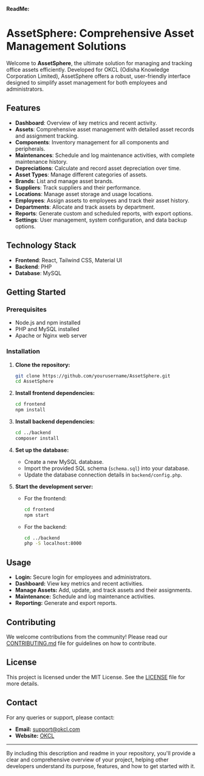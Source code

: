 **ReadMe:**

# AssetSphere: Comprehensive Asset Management Solutions

Welcome to **AssetSphere**, the ultimate solution for managing and tracking office assets efficiently. Developed for OKCL (Odisha Knowledge Corporation Limited), AssetSphere offers a robust, user-friendly interface designed to simplify asset management for both employees and administrators.

## Features

- **Dashboard**: Overview of key metrics and recent activity.
- **Assets**: Comprehensive asset management with detailed asset records and assignment tracking.
- **Components**: Inventory management for all components and peripherals.
- **Maintenances**: Schedule and log maintenance activities, with complete maintenance history.
- **Depreciations**: Calculate and record asset depreciation over time.
- **Asset Types**: Manage different categories of assets.
- **Brands**: List and manage asset brands.
- **Suppliers**: Track suppliers and their performance.
- **Locations**: Manage asset storage and usage locations.
- **Employees**: Assign assets to employees and track their asset history.
- **Departments**: Allocate and track assets by department.
- **Reports**: Generate custom and scheduled reports, with export options.
- **Settings**: User management, system configuration, and data backup options.

## Technology Stack

- **Frontend**: React, Tailwind CSS, Material UI
- **Backend**: PHP
- **Database**: MySQL

## Getting Started

### Prerequisites

- Node.js and npm installed
- PHP and MySQL installed
- Apache or Nginx web server

### Installation

1. **Clone the repository:**

   ```bash
   git clone https://github.com/yourusername/AssetSphere.git
   cd AssetSphere
   ```

2. **Install frontend dependencies:**

   ```bash
   cd frontend
   npm install
   ```

3. **Install backend dependencies:**

   ```bash
   cd ../backend
   composer install
   ```

4. **Set up the database:**

   - Create a new MySQL database.
   - Import the provided SQL schema (`schema.sql`) into your database.
   - Update the database connection details in `backend/config.php`.

5. **Start the development server:**

   - For the frontend:
     ```bash
     cd frontend
     npm start
     ```

   - For the backend:
     ```bash
     cd ../backend
     php -S localhost:8000
     ```

## Usage

- **Login:** Secure login for employees and administrators.
- **Dashboard:** View key metrics and recent activities.
- **Manage Assets:** Add, update, and track assets and their assignments.
- **Maintenance:** Schedule and log maintenance activities.
- **Reporting:** Generate and export reports.

## Contributing

We welcome contributions from the community! Please read our [CONTRIBUTING.md](CONTRIBUTING.md) file for guidelines on how to contribute.

## License

This project is licensed under the MIT License. See the [LICENSE](LICENSE) file for more details.

## Contact

For any queries or support, please contact:

- **Email:** support@okcl.com
- **Website:** [OKCL](http://www.okcl.org)

---

By including this description and readme in your repository, you'll provide a clear and comprehensive overview of your project, helping other developers understand its purpose, features, and how to get started with it.
